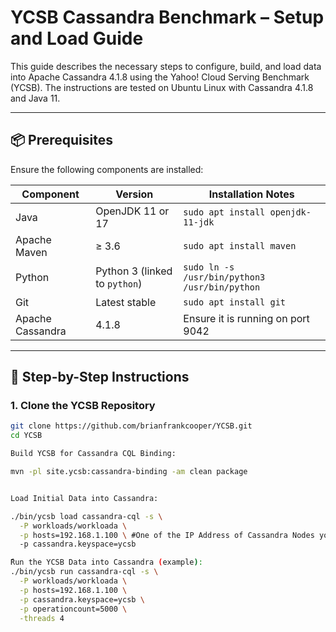 # YCSB Cassandra Benchmark – Setup and Load Guide

This guide describes the necessary steps to configure, build, and load data into Apache Cassandra 4.1.8 using the Yahoo! Cloud Serving Benchmark (YCSB). The instructions are tested on Ubuntu Linux with Cassandra 4.1.8 and Java 11.

---

## 📦 Prerequisites

Ensure the following components are installed:

| Component         | Version               | Installation Notes                         |
|------------------|------------------------|---------------------------------------------|
| Java             | OpenJDK 11 or 17       | `sudo apt install openjdk-11-jdk`          |
| Apache Maven     | ≥ 3.6                  | `sudo apt install maven`                   |
| Python           | Python 3 (linked to `python`) | `sudo ln -s /usr/bin/python3 /usr/bin/python` |
| Git              | Latest stable          | `sudo apt install git`                     |
| Apache Cassandra | 4.1.8                  | Ensure it is running on port 9042          |

---

## 🔧 Step-by-Step Instructions

### 1. Clone the YCSB Repository

```bash
git clone https://github.com/brianfrankcooper/YCSB.git
cd YCSB

Build YCSB for Cassandra CQL Binding:

mvn -pl site.ycsb:cassandra-binding -am clean package


Load Initial Data into Cassandra:

./bin/ycsb load cassandra-cql -s \
  -P workloads/workloada \
  -p hosts=192.168.1.100 \ #One of the IP Address of Cassandra Nodes you use it to deploy YCSB 
  -p cassandra.keyspace=ycsb

ًRun the YCSB Data into Cassandra (example):
./bin/ycsb run cassandra-cql -s \
  -P workloads/workloada \
  -p hosts=192.168.1.100 \
  -p cassandra.keyspace=ycsb \
  -p operationcount=5000 \
  -threads 4


